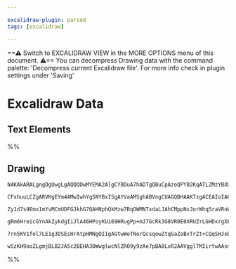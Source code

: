 ```yaml
---

excalidraw-plugin: parsed
tags: [excalidraw]

---
```

==⚠  Switch to EXCALIDRAW VIEW in the MORE OPTIONS menu of this document. ⚠== You can decompress Drawing data with the command palette: 'Decompress current Excalidraw file'. For more info check in plugin settings under 'Saving'


# Excalidraw Data
## Text Elements
%%
## Drawing
```compressed-json
N4KAkARALgngDgUwgLgAQQQDwMYEMA2AlgCYBOuA7hADTgQBuCpAzoQPYB2KqATLZMzYBXUtiRoIACyhQ4zZAHoFAc0JRJQgEYA6bGwC2CgF7N6hbEcK4OCtptbErHALRY8RMpWdx8Q1TdIEfARcZgRmBShcZQUebTiATho6IIR9BA4oZm4AbXAwUDAi6HhxdEDsKI5lYOSiyEYWdi40AGYAdn5ixtZOADlOMW4ARgBWVoAWBITRhKmuyEIOYixu

CFxhuuLCZgARVKgEYm4AMwIwhYgSNYBxISgAYVaAMSghABVngCUAGQBHAAK7zgACEAIoIACax0uJ0I+HwAGVYLUJIIPFsBFBSGwANYIADqJHU3D4+SxOPxyJgqPQ6OulxxfkkHHC2TQAAZLmw4LhsGoYCMOVzyetqrSRfUIJhuM4JhNRtoJq1hh1RsqAGyjWajS6CtDOYYTDXxDXtDo8VWqibtDUay7MbF4hAPNj4NikNYAYmGCF9vsxEE0fNxyi

Zy1d7s9Emx1mYvMCmUDFGJkhG7QAHNphQkMzw7RqOWMNTxdaLJAhCMppNxJorWhq5raVRnWrMJg6EEcRjwEhrhgkeArLmHhHAAJLEdmoHIAXVh5HSk+4HCECMZwmWrOY08KUtgiFr5IAvpdNJviABRYLpTLTueXIRwYi4Q7HNDDdql9qzIcZo32qKRAcLiK5rvglzutg+LvqgZz4GE+THuA850LgcBwMir5lHu0AVukaxENWUBbAwhAIBQIIhqOQ

gRm6HreicGYnAkZykdgIiJlA46HPoyKUi69HRugPp+mJ7GcRk3G8VR0E0XRUZrLGHDxrgXESaQXE8WkzzwkiKJlBA9IwvkEAcZpUnaXxTr4kSxAkmgZLFOZWm8fxzrUrSRlugypkuZZvFfMI1bbtOkqQP5mRWQA8ry/KwEK4VmZJUW8c8nBQM8uD6PC+qoMMXTJRZqU6RliKEEYZQ8ElkXSWk7xYFAACCREtOgwQnCRhW1VZWGkM1mlsBQFa4LBq

7rn5KV1fol7LE1g3DSEsHrAtpHMNgOIIgAGtwWoTNorQcsqowZtqGaZoBxTrZt+CQqSHJxBmfbDP2ZpmkdrSFUYbAGNwe4NAQQhlBy2i5hy6pGsMwqlr+GpId1U1WUFtHEKFazhiZxRhiQ5WVWBE1Y6QJCRgxaD/RAIJustXogk1TwPLszzPIGXwIMoa5qd6l6tJe7SXiCTMQPDk3FVA7n4rFUDNNO40QaZcCBGYwjMDcRPELjZSy4VJyLggrPLE

wSzKH9ooZLgmjBLB2JA5c2BEHA3DWwglwcNlZRO9y9zAe7pBA8LxR2AAVgglTMIirtwAAsmwKyzeblunOcCDgKedBwsEu7IceQA=
```
%%